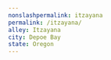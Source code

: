 ```yaml
---
﻿nonslashpermalink: itzayana
permalink: /itzayana/
alley: Itzayana
city: Depoe Bay
state: Oregon
---
```

